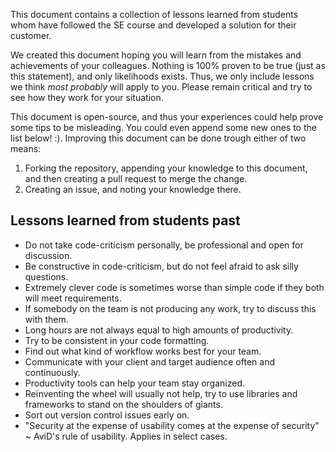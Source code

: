 This document contains a collection of lessons learned from students whom have
followed the SE course and developed a solution for their customer.

We created this document hoping you will learn from the mistakes
and achievements of your colleagues.
Nothing is 100% proven to be true (just as this statement), and only likelihoods exists.
Thus, we only include lessons we think _most probably_ will apply to you.
Please remain critical and try to see how they work for your situation.

This document is open-source, and thus your experiences could help prove
some tips to be misleading. You could even append some new ones to the list below! :).
Improving this document can be done trough either of two means:
1. Forking the repository, appending your knowledge to this document, and then creating a pull request to merge the change.
2. Creating an issue, and noting your knowledge there.

## Lessons learned from students past
- Do not take code-criticism personally, be professional and open for discussion.
- Be constructive in code-criticism, but do not feel afraid to ask silly questions.
- Extremely clever code is sometimes worse than simple code if they both will meet requirements.
- If somebody on the team is not producing any work, try to discuss this with them.
- Long hours are not always equal to high amounts of productivity.
- Try to be consistent in your code formatting.
- Find out what kind of workflow works best for your team.
- Communicate with your client and target audience often and continuously.
- Productivity tools can help your team stay organized. 
- Reïnventing the wheel will usually not help, try to use libraries and frameworks to stand on the shoulders of giants.
- Sort out version control issues early on.
- "Security at the expense of usability comes at the expense of security" ~ AviD's rule of usability. Applies in select cases.
